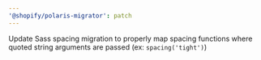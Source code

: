 ```yaml
---
'@shopify/polaris-migrator': patch
---
```


Update Sass spacing migration to properly map spacing functions where quoted string arguments are passed (ex: `spacing('tight')`)
